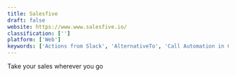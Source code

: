 ```yaml
---
title: Salesfive
draft: false 
website: https://www.www.salesfive.io/
classification: ['']
platform: ['Web']
keywords: ['Actions from Slack', 'AlternativeTo', 'Call Automation in Close.io', 'Close', 'Cold Email Hacks', 'Eletype for Slack', 'Follow-up Wizard by Sales Torch', 'FollowUp Personal CRM', 'HelloBox', 'Inganta', 'Marketing Stack', 'Narrow', 'Onesheet CRM', 'Pickle CRM', 'Pipedrive', 'Platformax', 'Reviews for iOS', 'Sales List by Prospect.io', 'SalesWise', 'Salesmachine', 'Salesmachine for Slack', 'Simple Quoter', 'Startup Stash', 'TinyNPS']
---
```

Take your sales wherever you go